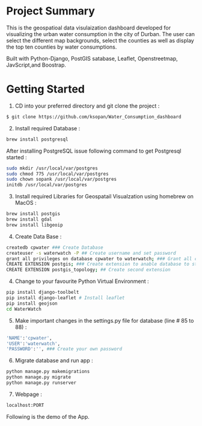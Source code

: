 # Project Summary
This is the geospatioal data visulaization dashboard developed for visualizing the urban water consumption in the city of Durban. The user can select the different map backgrounds, select the counties as well as display the top ten counties by water consumptions. 


Built with Python-Django, PostGIS satabase, Leaflet, Openstreetmap, JavScript,and Boostrap.

# Getting Started

1.  CD into your preferred directory and git clone the project :

```bash
$ git clone https://github.com/ksopan/Water_Consumption_dashboard
```

2.  Install required Database : 

```bash
brew install postgresql
```
After installing PostgreSQL issue following command to get Postgresql started :
```bash
sudo mkdir /usr/local/var/postgres
sudo chmod 775 /usr/local/var/postgres
sudo chown sopank /usr/local/var/postgres
initdb /usr/local/var/postgres
```

3.  Install required Libraries for Geospatail Visualzation using homebrew on MacOS :

```bash
brew install postgis
brew install gdal
brew install libgeoip
```
4. Create Data Base :

```bash
createdb cpwater ### Create Database
createuser -s waterwatch -P ## Create username and set password
grant all privileges on database cpwater to waterwatch; ### Grant all cptwater privileges to user waterwatch
CREATE EXTENSION postgis; ### Create extension to anable database to store data
CREATE EXTENSION postgis_topology; ## Create second extension
```

4. Change to your favourite Python Virtual Environment :
```bash
pip install django-toolbelt
pip install django-leaflet # Install leaflet
pip install geojson
cd WaterWatch
```

5. Make important changes in the settings.py file for database (line # 85 to 88) :
``` bash
'NAME':'cpwater',
'USER':'waterwatch',
'PASSWORD':'', ### Create your own password
```

6. Migrate database and run app :
```bash
python manage.py makemigrations
python manage.py migrate
python manage.py runserver
```
7. Webpage :

```bash
localhost:PORT 
```


Following is the demo of the App.
